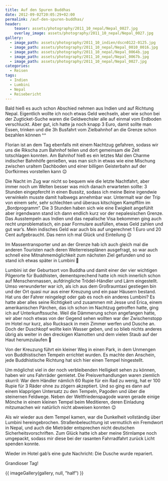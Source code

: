 ```yaml
---
title: Auf den Spuren Buddhas
date: 2012-09-02T20:05:29+02:00
permalink: /auf-den-spuren-buddhas/
header:
    teaser: assets/photography/2011_10_nepal/Nepal_0027.jpg
    overlay_image: assets/photography/2011_10_nepal/Nepal_0027.jpg
gallery:
  - image_path: assets/photography/2011_10_indien/dscn0122-0125.jpg
  - image_path: assets/photography/2011_10_nepal/Nepal_0010_0016.jpg
  - image_path: assets/photography/2011_10_nepal/Nepal_0064b.jpg
  - image_path: assets/photography/2011_10_nepal/Nepal_0067b.jpg
  - image_path: assets/photography/2011_10_nepal/Nepal_0027.jpg
categories:
  - Reisen
tags:
  - Indien
  - Lumbini
  - Nepal
  - Reisebericht
---
```


Bald hieß es auch schon Abschied nehmen aus Indien und auf Richtung Nepal. 
Eigentlich wollte ich noch etwas Geld wechseln, aber wie schon bei der Zugticket-Suche waren die Geldwechsler 
alle auf einmal vom Erdboden verschluckt. Aber gut, ich hatte ja noch knapp 3 Euro, damit sollte man Essen, 
trinken und die 3h Busfahrt vom Zielbahnhof an die Grenze schon bezahlen können ^^

Florian ist an dem Tag ebenfalls mit einem Nachtzug gefahren, sodass wir uns die Rikscha zum Bahnhof teilen und 
dort gemeinsam die Zeit totschlagen konnten. Am Bahnhof hieß es ein letztes Mal den Charme indischer Bahnhöfe genießen, 
was man sich in etwas wie eine Mischung zwischen uraltem Dachboden und einer billigen Geisterbahn auf der Dorfkirmes vorstellen kann 😉

Die Nacht im Zug war nicht so bequem wie die letzte Nachtfahrt, aber immer noch um Welten besser was mich danach erwarteten sollte: 
3 Stunden eingepfercht in einen Bussitz, sodass ich meine Beine irgendwie verwinkeln musste damit halbwegs annehmbar war. 
Untermalt war der Trip von einem sehr, sehr schlechten und überaus kitschigen Kampffilm im „Bordprogramm“. 
Die 3 Stunden haben sich wie eine Ewigkeit angefühlt aber irgendwann stand ich dann endlich kurz vor der nepalesischen Grenze. 
Das Ausstempeln aus Indien und das nepalische Visa bekommen ging auch recht unproblematisch, ein paar Formulare ausfüllen, 
etwas Geld zahlen und gut war’s. Mein indisches Geld war auch bis auf ungerechnet 1 Euro und 20 Cent aufgebraucht. 
Das nenn ich mal Glück und Einteilung 😉

Im Massentransporter und an der Grenze hab ich auch gleich mal die anderen Touristen nach deren Weiterreiseplänen ausgefragt, 
so war auch schnell eine Mitnahmemöglichkeit zum nächsten Ziel gefunden und so stand ich etwas später in Lumbini 🙂

Lumbini ist der Geburtsort von Buddha und damit einer der vier wichtigen Pilgerorte für Buddhisten, 
dementsprechend hatte ich mich innerlich schon auf Menschenmassen, aufdringliche Trödel-Händler und Lärm eingestellt. 
Umso verwunderter war ich, als ich aus dem Großraumtaxi gestiegen bin und der Ort quasi nur aus einer Kreuzung und ein paar Häusern bestand. 
Hat uns der Fahrer reingelegt oder gab es noch ein anderes Lumbini? Es hatte aber alles seine Richtigkeit und zusammen mit Jesse und Erica, 
einem amerikanischen Pärchen, das ich schon im Nachtzug getroffen hatte, ging ich auf Unterkunftssuche. 
Weil die Dämmerung schon angefangen hatte, wir aber noch etwas von der Gegend sehen wollten war der Zwischenstopp im Hotel nur kurz, 
also Rucksack in mein Zimmer werfen und Dusche an. Doch der Duschkopf wollte kein Wasser geben, 
und so blieb nichts anderes übrig als weiter in den dreckigen Klamotten und dem vielen Staub auf der Haut herumzulaufen 🙁

Von der Kreuzung führt ein kleiner Weg in einen Park, in dem Unmengen von Buddhistischen Tempeln errichtet wurden. 
Es machte den Anschein, jede Buddhistische Richtung hat sich hier einen Tempel hingestellt.

Um möglichst viel in der noch verbleibenden Helligkeit sehen zu können, haben wir uns Fahrräder gemietet. 
Die Preisverhandlungen waren ziemlich skurril: War dem Händler nämlich 60 Rupie für ein Rad zu wenig, 
hat er 100 Rupie für 3 Räder ohne zu zögern akzeptiert. Und so ging es dann auf einem klapprigen Untersatz zu den Tempeln, 
Pagoden und über die steinernen Feldwege. Neben der Weltfriedenspagode waren gerade einige Mönche in einem kleinen Tempel beim Meditieren, 
deren Einladung mitzumachen wir natürlich nicht abweisen konnten 😉

Als wir wieder aus dem Tempel kamen, war die Dunkelheit vollständig über Lumbini hereingebrochen. 
Straßenbeleuchtung ist vermutlich ein Fremdwort in Nepal, und auch die Mieträder entsprechen nicht deutschen Sicherheitsvorschriften. 
Zum Glück hatte ich aber meine Stirnlampe noch umgepackt, sodass mir diese bei der rasanten Fahrradfahrt zurück Licht spenden konnte.

Wieder im Hotel gab’s eine gute Nachricht: Die Dusche wurde repariert.

Grandioser Tag!

{{ imageGallery(gallery, null, "half") }}
